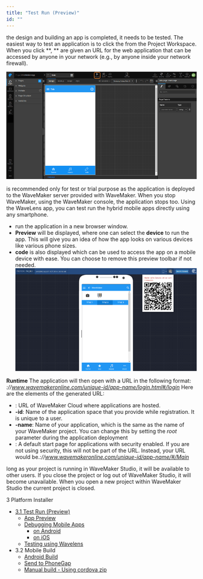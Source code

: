 ```yaml
---
title: "Test Run (Preview)"
id: ""
---
```


the design and building an app is completed, it needs to be tested. The easiest way to test an application is to click the  from the Project Workspace. When you click **, ** are given an URL for the web application that can be accessed by anyone in your network (e.g., by anyone inside your network firewall).

[![](../assets/preview_page_mobile.png)](../assets/preview_page_mobile.png)

is recommended only for test or trial purpose as the application is deployed to the WaveMaker server provided with WaveMaker. When you stop WaveMaker, using the WaveMaker console, the application stops too. Using the WaveLens app, you can test run the hybrid mobile apps directly using any smartphone.

- run the application in a new browser window.
- **Preview** will be displayed, where one can select the **device** to run the app. This will give you an idea of how the app looks on various devices like various phone sizes.
- **code** is also displayed which can be used to access the app on a mobile device with ease. You can choose to remove this preview toolbar if not needed. [![](../assets/app_preview_mobile.png)](../assets/app_preview_mobile.png)

**Runtime** The application will then open with a URL in the following format: _://www.wavemakeronline.com/unique-id/app-name/login.html#/login_ Here are the elements of the generated URL:

- : URL of WaveMaker Cloud where applications are hosted.
- **\-id**: Name of the application space that you provide while registration. It is unique to a user.
- **\-name**: Name of your application, which is the same as the name of your WaveMaker project. You can change this by setting the _root_ parameter during the application deployment
- : A default start page for applications with security enabled. If you are not using security, this will not be part of the URL. Instead, your URL would be._://www.wavemakeronline.com/unique-id/app-name/#/Main_

long as your project is running in WaveMaker Studio, it will be available to other users. If you close the project or log out of WaveMaker Studio, it will become unavailable. When you open a new project within WaveMaker Studio the current project is closed.

3 Platform Installer

- [3.1 Test Run (Preview)](#)
    - [App Preview](#)
    - [Debugging Mobile Apps](/learn/hybrid-mobile/debugging-mobile-apps/)
        - [on Android](/learn/hybrid-mobile/debugging-mobile-apps/#android)
        - [on iOS](/learn/hybrid-mobile/debugging-mobile-apps/#ios)
    - [Testing using Wavelens](/learn/hybrid-mobile/testing-hybrid-mobile-apps-using-wavelens/)
- 3.2 Mobile Build
    - [Android Build](/learn/hybrid-mobile/mobile-build/#android)
    - [Send to PhoneGap](/learn/hybrid-mobile/mobile-build-phonegap/#phonegap)
    - [Manual build - Using cordova zip](/learn/hybrid-mobile/mobile-build-manual/#manual)

